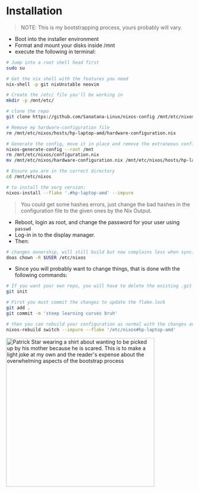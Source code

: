 # Installation

> NOTE: This is my bootstrapping process, yours probably will vary.

- Boot into the installer environment
- Format and mount your disks inside /mnt
- execute the following in terminal:

```sh
# Jump into a root shell head first
sudo su

# Get the nix shell with the features you need
nix-shell -p git nixUnstable neovim

# Create the /etc/ file you'll be working in
mkdir -p /mnt/etc/

# clone the repo
git clone https://github.com/Sanatana-Linux/nixos-config /mnt/etc/nixos

# Remove my hardware-configuration file
rm /mnt/etc/nixos/hosts/hp-laptop-amd/hardware-configuration.nix

# Generate the config, move it in place and remove the extraneous configuration file
nixos-generate-config --root /mnt
rm /mnt/etc/nixos/configuration.nix
mv /mnt/etc/nixos/hardware-configuration.nix /mnt/etc/nixos/hosts/hp-laptop-amd

# Ensure you are in the correct directory
cd /mnt/etc/nixos

# to install the xorg version:
nixos-install --flake '.#hp-laptop-amd' --impure

```

> You could get some hashes errors, just change the bad hashes in the configuration file to the given ones by the Nix Output.

- Reboot, login as root, and change the password for your user using `passwd`
- Log-in in to the display manager.
- Then:

```sh
# changes ownership, will still build but now complains less when syncing with Git
doas chown -R $USER /etc/nixos
```

- Since you will probably want to change things, that is done with the following commands:

```bash
# If you want your own repo, you will have to delete the existing .git and make your own
git init

# First you must commit the changes to update the flake.lock
git add .
git commit -m 'steep learning curves bruh'

# then you can rebuild your configuration as normal with the changes available to the nix store
nixos-rebuild switch --impure --flake '/etc/nixos#hp-laptop-amd'

```

<img src="./assets/patrick-meme.jpg" width="400px" alt="Patrick Star wearing a shirt about wanting to be picked up by his mother because he is scared. This is to make a light joke at my own and the reader's expense about the overwhelming aspects of the bootstrap process"/>

